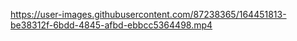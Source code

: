 https://user-images.githubusercontent.com/87238365/164451813-be38312f-6bdd-4845-afbd-ebbcc5364498.mp4

